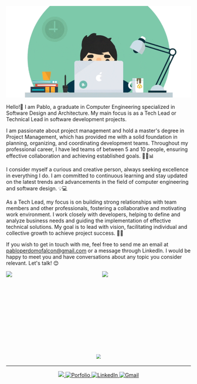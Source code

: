 <!-- Encabezado tipo banner -->
<div align="center">
  <img src="https://github.com/pabllopf/pabllopf/blob/master/images/mi_gif_2.gif" style="width: 1100px; height: 250px;  object-fit: cover;" alt="Banner Image">
</div>


<p align="left">
  Hello!👋
  I am Pablo, a graduate in Computer Engineering specialized in Software Design and Architecture. My main focus is as a Tech Lead or Technical Lead in software development projects.
  
  I am passionate about project management and hold a master's degree in Project Management, which has provided me with a solid foundation in planning, organizing, and coordinating development teams. Throughout my professional career, I have led teams of between 5 and 10 people, ensuring effective collaboration and achieving established goals. 🧑‍💻📊
  
  I consider myself a curious and creative person, always seeking excellence in everything I do. I am committed to continuous learning and stay updated on the latest trends and advancements in the field of computer engineering and software design. 💡💻
  
  As a Tech Lead, my focus is on building strong relationships with team members and other professionals, fostering a collaborative and motivating work environment. I work closely with developers, helping to define and analyze business needs and guiding the implementation of effective technical solutions. My goal is to lead with vision, facilitating individual and collective growth to achieve project success. 🤝💼
  
  If you wish to get in touch with me, feel free to send me an email at pabloperdomofalcon@gmail.com or a message through LinkedIn. I would be happy to meet you and have conversations about any topic you consider relevant. Let's talk! 😊
</p>

<!-- 
<details>
  <summary>Read More</summary>
  <p> I am working in this section...</p>
</details>
-->

<!-- Alinear estadísticas en el centro y ocupar todo el ancho -->
<div align="center" style="display: flex; align-items: center; justify-content: center; gap: 20px; width: 100%;">
  <img src="https://github-readme-stats.vercel.app/api?username=pabllopf&show_icons=true&theme=radical" style="flex: 1; max-width: auto; height: 225px;" />
  <img src="https://github-readme-stats.vercel.app/api/top-langs/?username=pabllopf&layout=compact&theme=radical" style="flex: 1; max-width: auto; height: 225px;" />
</div>

<!-- Reducir tamaño de los trofeos -->
<div align="center">
  <img src="https://github-profile-trophy.vercel.app/?username=pabllopf&theme=onedark&row=1&column=8&margin-w=10&margin-h=10" style="transform: scale(0.8);" />
</div>



<!-- LINE -->
<hr>

<!-- CONTACT -->
<p align="center">
  <a href="https://www.pabllopf.dev/">
    <img src="https://visitor-badge.laobi.icu/badge?page_id=pabllopf">  
  </a>
  <a href="https://www.pabllopf.dev/">
    <img alt="Porfolio" src="https://img.shields.io/badge/Porfolio--blue?style=flat&logo=google-chrome">
  </a>
  <a href="https://www.linkedin.com/in/pabllopf">
    <img alt="LinkedIn" src="https://img.shields.io/badge/LinkedIN--blue?style=flat&logo=linkedin">
  </a>
  <a href="https://www.pabllopf.dev/#contact">
    <img alt="Gmail" src="https://img.shields.io/badge/Gmail--blue?style=flat&logo=gmail">
  </a>
</p>
